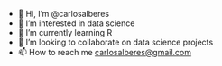 - 👋 Hi, I’m @carlosalberes
- 👀 I’m interested in data science
- 🌱 I’m currently learning R
- 💞️ I’m looking to collaborate on data science projects
- 📫 How to reach me carlosalberes@gmail.com

<!---
carlosalberes/carlosalberes is a ✨ special ✨ repository because its `README.md` (this file) appears on your GitHub profile.
You can click the Preview link to take a look at your changes.
--->
